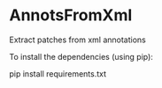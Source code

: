 # AnnotsFromXml
Extract patches from xml annotations

To install the dependencies (using pip):

pip install requirements.txt

